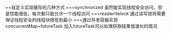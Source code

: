 ==自定义实现缓存的几种方式
===synchronized
    虽然能实现线程安全访问，但是性能很低，每次都只能允许一个线程访问
===readwritelock
    通过读写锁将需要保证线程安全的线程块降低到最小
===通过并发容器实现concurrentMap+futureTask
    加入futureTask可以处理获取结果很漫长的情况
    
